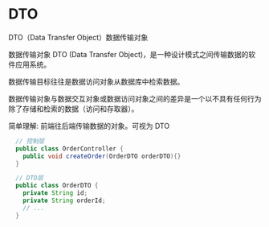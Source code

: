 # DTO

DTO（Data Transfer Object）数据传输对象

数据传输对象 DTO (Data Transfer Object)，是一种设计模式之间传输数据的软件应用系统。

数据传输目标往往是数据访问对象从数据库中检索数据。

数据传输对象与数据交互对象或数据访问对象之间的差异是一个以不具有任何行为除了存储和检索的数据（访问和存取器）。

简单理解: 前端往后端传输数据的对象。可视为 DTO

```java
  // 控制层
  public class OrderController {
    public void createOrder(OrderDTO orderDTO){}
  }

  // DTO层
  public class OrderDTO {
    private String id;
    private String orderId;
    // ...
  }
```
